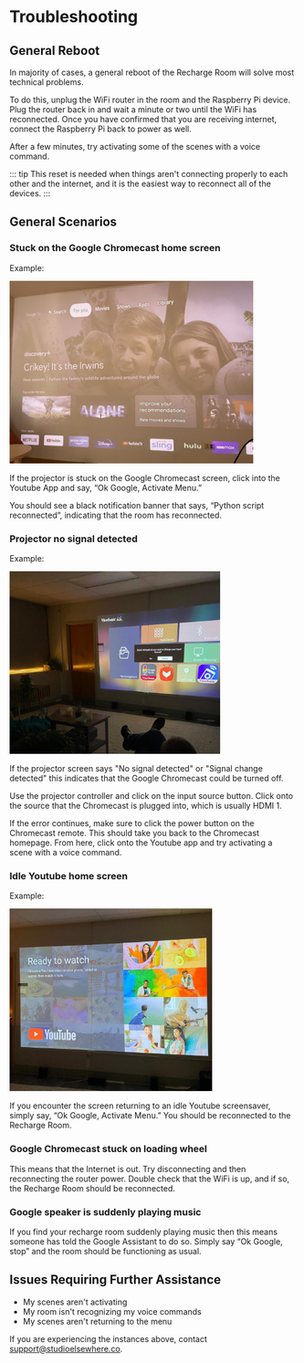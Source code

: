 # Troubleshooting 

## General Reboot 

In majority of cases, a general reboot of the Recharge Room will solve most technical problems. 

To do this, unplug the WiFi router in the room and the Raspberry Pi device. Plug the router back in and wait a minute or two until the WiFi has reconnected. Once you have confirmed that you are receiving internet, connect the Raspberry Pi back to power as well.

After a few minutes, try activating some of the scenes with a voice command. 

::: tip
This reset is needed when things aren't connecting properly to each other and the internet, and it is the easiest way to reconnect all of the devices. 
:::

## General Scenarios



### Stuck on the Google Chromecast home screen    

Example:  

<img src="./images/home1.jpg" width="auto" height="320">  


If the projector is stuck on the Google Chromecast screen, click into the Youtube App and say, “Ok Google, Activate Menu.” 
  
You should see a black notification banner that says, “Python script reconnected”, indicating that the room has reconnected. 


### Projector no signal detected

Example:  

<img src="./images/input1.jpg" width="auto" height="320">  

If the projector screen says "No signal detected" or "Signal change detected" this indicates that the Google Chromecast could be turned off. 

Use the projector controller and click on the input source button. Click onto the source that the Chromecast is plugged into, which is usually HDMI 1. 

If the error continues, make sure to click the power button on the Chromecast remote. This should take you back to the Chromecast homepage. From here, click onto the Youtube app and try activating a scene with a voice command. 

### Idle Youtube home screen
Example:  

<img src="./images/youtube1.jpg" width="auto" height="320">  

If you encounter the screen returning to an idle Youtube screensaver, simply say, “Ok Google, Activate Menu.” You should be reconnected to the Recharge Room.

### Google Chromecast stuck on loading wheel
This means that the Internet is out. Try disconnecting and then reconnecting the router power. Double check that the WiFi is up, and if so, the Recharge Room should be reconnected.

### Google speaker is suddenly playing music 

If you find your recharge room suddenly playing music then this means someone has told the Google Assistant to do so. Simply say “Ok Google, stop” and the room should be functioning as usual. 

## Issues Requiring Further Assistance
* My scenes aren't activating 
* My room isn't recognizing my voice commands 
* My scenes aren't returning to the menu

If you are experiencing the instances above, contact <a href = "mailto: support@studioelsewhere.co">support@studioelsewhere.co</a>.